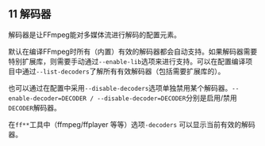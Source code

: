 ## 11 解码器 ##
解码器是让FFmpeg能对多媒体流进行解码的配置元素。

默认在编译FFmpeg时所有（内置）有效的解码器都会自动支持。如果解码器需要特别扩展库，则需要手动通过`--enable-lib`选项来进行支持。可以在配置编译项目中通过`--list-decoders`了解所有有效解码器（包括需要扩展库的）。

也可以通过在配置中采用`--disable-decoders`选项单独禁用某个解码器。`--enable-decoder=DECODER / --disable-decoder=DECODER`分别是启用/禁用`DECODER`解码器。

在`ff**`工具中（ffmpeg/ffplayer 等等）选项`-decoders` 可以显示当前有效的解码器。